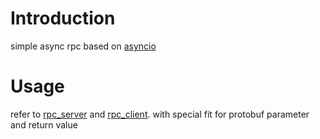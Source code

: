 # Introduction

simple async rpc based on [asyncio](https://github.com/kewuaa/asyncio.git)

# Usage

refer to [rpc_server](./tests/rpc_server.cpp) and [rpc_client](./tests/rpc_client.cpp).
with special fit for protobuf parameter and return value
